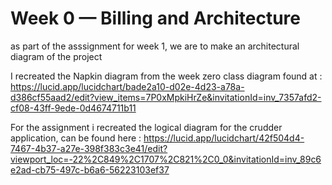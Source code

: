 # Week 0 — Billing and Architecture

as part of the asssignment for week 1, we are to make an architectural diagram of the  project

I recreated the Napkin diagram from the week zero class diagram found at :
https://lucid.app/lucidchart/bade2a10-d02e-4d23-a78a-d386cf55aad2/edit?view_items=7P0xMpkiHrZe&invitationId=inv_7357afd2-cf08-43ff-9ede-0d4674711b11


For the assignment i  recreated the logical diagram for the crudder application, can be found here :
https://lucid.app/lucidchart/42f504d4-7467-4b37-a27e-398f383c3e41/edit?viewport_loc=-22%2C849%2C1707%2C821%2C0_0&invitationId=inv_89c6e2ad-cb75-497c-b6a6-56223103ef37


